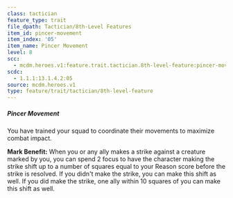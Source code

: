 ```yaml
---
class: tactician
feature_type: trait
file_dpath: Tactician/8th-Level Features
item_id: pincer-movement
item_index: '05'
item_name: Pincer Movement
level: 8
scc:
  - mcdm.heroes.v1:feature.trait.tactician.8th-level-feature:pincer-movement
scdc:
  - 1.1.1:13.1.4.2:05
source: mcdm.heroes.v1
type: feature/trait/tactician/8th-level-feature
---
```


##### Pincer Movement

You have trained your squad to coordinate their movements to maximize combat impact.

**Mark Benefit:** When you or any ally makes a strike against a creature marked by you, you can spend 2 focus to have the character making the strike shift up to a number of squares equal to your Reason score before the strike is resolved. If you didn't make the strike, you can make this shift as well. If you did make the strike, one ally within 10 squares of you can make this shift as well.
